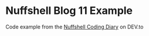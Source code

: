 # Nuffshell Blog 11 Example

Code example from the [Nuffshell Coding Diary](https://dev.to/pahund/series/10073) on DEV.to
